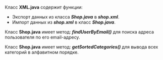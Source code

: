 Класс **XML.java** содержит функции:

 + Экспорт данных из класса ***Shop.java*** в ***shop.xml***.
 + Импорт данных из ***shop.xml*** в класс ***Shop.java***.

Класс **Shop.java** имеет метод: ***findUserByEmail()*** для поиска адреса пользователя по его email-адресу.

Класс **Shop.java** имеет метод: ***getSortedCategories()*** для вывода всех категорий в алфавитном порядке.
